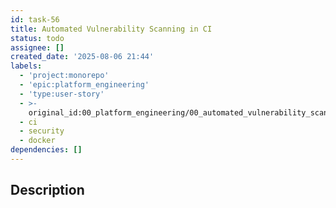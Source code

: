 ```yaml
---
id: task-56
title: Automated Vulnerability Scanning in CI
status: todo
assignee: []
created_date: '2025-08-06 21:44'
labels:
  - 'project:monorepo'
  - 'epic:platform_engineering'
  - 'type:user-story'
  - >-
    original_id:00_platform_engineering/00_automated_vulnerability_scanning_in_ci
  - ci
  - security
  - docker
dependencies: []
---
```


## Description
